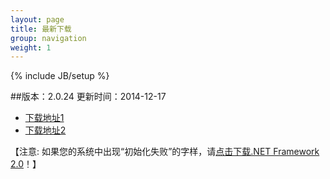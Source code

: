 ```yaml
---
layout: page
title: 最新下载
group: navigation
weight: 1
---
```


{% include JB/setup %}

##版本：2.0.24 更新时间：2014-12-17

  - <a href="http://pan.baidu.com/s/1eQD0mHG" target="_blank">下载地址1</a>
  - <a href="http://www.xphelper.com/xphelper.rar" target="_blank">下载地址2</a>
  
【注意: 如果您的系统中出现“初始化失败”的字样，请<a href="http://download.microsoft.com/download/c/6/e/c6e88215-0178-4c6c-b5f3-158ff77b1f38/NetFx20SP2_x86.exe" target="_blank">点击下载.NET Framework 2.0</a>！】
